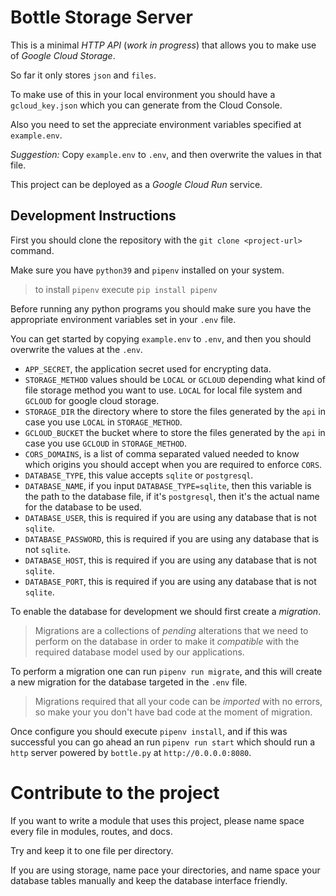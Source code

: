 # Bottle Storage Server

This is a minimal _HTTP API_ (_work in progress_) that allows you
to make use of _Google Cloud Storage_.

So far it only stores `json` and `files`.

To make use of this in your local environment you should have a
`gcloud_key.json` which you can generate from the Cloud Console.

Also you need to set the appreciate environment variables specified at
`example.env`.

_Suggestion:_ Copy `example.env` to `.env`, and then overwrite the values
in that file.

This project can be deployed as a _Google Cloud Run_ service.

## Development Instructions

First you should clone the repository with the `git clone <project-url>` command.

Make sure you have `python39` and `pipenv` installed on your system.

> to install `pipenv` execute `pip install pipenv`

Before running any python programs you should make sure you have the appropriate 
environment variables set in your `.env` file.

You can get started by copying `example.env` to `.env`, and then you should
overwrite the values at the `.env`.

 - `APP_SECRET`, the application secret used for encrypting data.
 - `STORAGE_METHOD` values should be `LOCAL` or `GCLOUD` depending what kind of
 file storage method you want to use. `LOCAL` for local file system and `GCLOUD` for
 google cloud storage.
 - `STORAGE_DIR` the directory where to store the files generated by the `api` in case you use `LOCAL` in `STORAGE_METHOD`.
 - `GCLOUD_BUCKET` the bucket where to store the files generated by the `api` in case you use `GCLOUD` in `STORAGE_METHOD`.
 - `CORS_DOMAINS`, is a list of comma separated valued needed to know which origins you should accept when you are required to enforce `CORS`.
 - `DATABASE_TYPE`, this value accepts `sqlite` or `postgresql`.
 - `DATABASE_NAME`, if you input `DATABASE_TYPE=sqlite`, then this variable is the path to the database file, if it's `postgresql`, then it's the actual name for the database to be used.
 - `DATABASE_USER`, this is required if you are using any database that is not `sqlite`.
 - `DATABASE_PASSWORD`, this is required if you are using any database that is not `sqlite`.
 - `DATABASE_HOST`, this is required if you are using any database that is not `sqlite`.
 - `DATABASE_PORT`, this is required if you are using any database that is not `sqlite`.

To enable the database for development we should first create a _migration_.

> Migrations are a collections of _pending_ alterations that we need to perform on the database
> in order to make it _compatible_ with the required database model used by our applications.

To perform a migration one can run `pipenv run migrate`, and this will create a new migration for the database targeted in the `.env` file.

> Migrations required that all your code can be _imported_ with no errors, so make your you don't have bad code at the moment of migration.

Once configure you should execute `pipenv install`, and if this was successful you can
go ahead an run `pipenv run start` which should run a `http` server powered by
`bottle.py` at `http://0.0.0.0:8080`.


# Contribute to the project

If you want to write a module that uses this project, please
name space every file in modules, routes, and docs.

Try and keep it to one file per directory.

If you are using storage, name pace your directories, and name space
your database tables manually and keep the database interface 
friendly.
